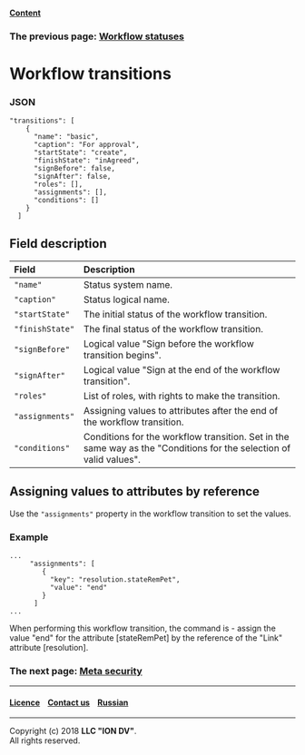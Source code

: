 #### [Content](/docs/en/index.md)

### The previous page: [Workflow statuses](status_wf.md)

# Workflow transitions

### JSON
```
"transitions": [
    {
      "name": "basic",
      "caption": "For approval",
      "startState": "create",
      "finishState": "inAgreed",
      "signBefore": false,
      "signAfter": false,
      "roles": [],
      "assignments": [],
      "conditions": []
    }
  ]
```
## Field description 

| Field | Description  |
|:-----|:-----------|
|`"name"`|  Status system name.|
|`"caption"`| Status logical name.|
|`"startState"`| The initial status of the workflow transition. |
|`"finishState"`|  The final status of the workflow transition. |
|`"signBefore"`| Logical value "Sign before the workflow transition begins". |
|`"signAfter"`|  Logical value "Sign at the end of the workflow transition". |
|`"roles"` |  List of roles, with rights to make the transition. |
| `"assignments"`| Assigning values to attributes after the end of the workflow transition. |
| `"conditions"` | Conditions for the workflow transition. Set in the same way as the "Conditions for the selection of valid values". |

## Assigning values to attributes by reference

Use the `"assignments"` property in the workflow transition to set the values. 

### Example

```
...
     "assignments": [
        {
          "key": "resolution.stateRemPet",
          "value": "end"
        }
      ]
...
```

When performing this workflow transition, the command is - assign the value "end" for the attribute [stateRemPet] by the reference
of the "Link" attribute [resolution].

### The next page: [Meta security](/docs/en/2_system_description/metadata_structure/meta_security/meta_security.md)

--------------------------------------------------------------------------  


 #### [Licence](/LICENSE) &ensp;  [Contact us](https://iondv.com/portal/contacts) &ensp;  [Russian](/docs/ru/2_system_description/metadata_structure/meta_workflows/transitions_wf.md)   &ensp;  
 
 --------------------------------------------------------------------------  

Copyright (c) 2018 **LLC "ION DV"**.  
All rights reserved. 